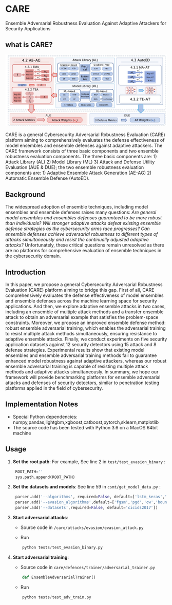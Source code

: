 # CARE
Ensemble Adversarial Robustness Evaluation Against Adaptive Attackers for Security Applications
## what is CARE?
![Image file ](images/CARE_framework.jpg)

CARE is a general Cybersecurity Adversarial Robustness Evaluation (CARE) platform aiming to comprehensively evaluates the defense effectiveness of model ensembles and ensemble defenses against adaptive attackers. The CARE framework consists of three basic components and two ensemble robustness evaluation components. The three basic components are: 1) Attack Library (AL) 2) Model Library (ML) 3) Attack and Defense Utility Evaluation (AUE \& DUE); the two ensemble robustness evaluation components are: 1) Adaptive Ensemble Attack Generation (AE-AG) 2) Automatic Ensemble Defense (AutoED).


## Background
The widespread adoption of ensemble techniques, including model ensembles and ensemble defenses raises many questions: *Are general model ensembles and ensembles defenses guaranteed to be more robust than individuals? Will stronger adaptive attacks defeat existing ensemble defense strategies as the cybersecurity arms race progresses? Can ensemble defenses achieve adversarial robustness to different types of attacks simultaneously and resist the continually adjusted adaptive attacks?* Unfortunately, these critical questions remain unresolved as there are no platforms for comprehensive evaluation of ensemble techniques in the cybersecurity domain.

## Introduction
In this paper, we propose a general Cybersecurity Adversarial Robustness Evaluation (CARE) platform aiming to bridge this gap. First of all, CARE comprehensively evaluates the defense effectiveness of model ensembles and ensemble defenses across the machine learning space for security applications. And then, we explore adaptive ensemble attacks in two cases, including an ensemble of multiple attack methods and a transfer ensemble attack to obtain an adversarial example that satisfies the problem-space constraints. Moreover, we propose an improved ensemble defense method: robust ensemble adversarial training, which enables the adversarial training to resist multiple attack methods simultaneously, ensuring resistance to adaptive ensemble attacks. Finally, we conduct experiments on five security application datasets against 12 security detectors using 15 attack and 8 defense strategies. Experimental results show that existing model ensembles and ensemble adversarial training methods fail to guarantee enhanced model robustness against adaptive attackers, whereas our robust ensemble adversarial training is capable of resisting multiple attack methods and adaptive attacks simultaneously. In summary, we hope our framework will provide benchmarking platforms for ensemble adversarial attacks and defenses of security detectors, similar to penetration testing platforms applied in the field of cybersecurity.

## Implementation Notes
* Special Python dependencies: numpy,pandas,lightgbm,xgboost,catboost,pytorch,sklearn,matplotlib
* The source code has been tested with Python 3.6 on a MacOS 64bit machine

## Usage

1. **Set the root path**:
   For example, See line 2 in `test/test_evasion_binary` :

   ``` python
    ROOT_PATH=''
    sys.path.append(ROOT_PATH)
    ```

2. **Set the datasets and models**:
   See line 59 in `csmt/get_model_data.py` :

   ``` python
    parser.add('--algorithms', required=False, default=['lstm_keras','ae','ft_transformer','lr', 'svm','dt','rf','xgboost','lightgbm','catboost','deepforest','knn','hmm','mlp_keras','mlp_torch','cnn_torch','kitnet','if','diff-rf','soft_ensemble','hard_ensmeble','stacking_ensemble','bayes_ensemble'])
    parser.add('--evasion_algorithms',default=['fgsm','pgd','cw','bound','jsma','bim','deepfool','zoo','hsj','zones','zosgd','zoscd','zoadamm','zo_shap_sgd','zo_shap_scd','tree','zosgd_sum'])
    parser.add('--datasets',required=False, default='cicids2017'])
    ```

 1. **Start adversarial attacks**:
    * Source code in `/care/attacks/evasion/evasion_attack.py`

    * Run
    ``` python
        python tests/test_evasion_binary.py
    ```

 2. **Start adversarial training**:
    * Source code in `care/defences/trainer/adversarial_trainer.py`
    ``` python
        def EnsembleAdversarialTrainer()
    ```
    * Run
    ``` python
        python tests/test_adv_train.py
    ```
